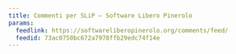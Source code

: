 ```yaml
---
title: Commenti per SLiP – Software Libero Pinerolo
params:
  feedlink: https://softwareliberopinerolo.org/comments/feed/
  feedid: 73ac0750bc672a7978ffb29edc74f14e
---
```


